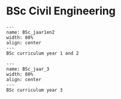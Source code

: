 # BSc Civil Engineering

```{figure} Figures/BSc_curriculum_jaar1en2.jpg
---
name: BSc_jaar1en2
width: 80%
align: center
---
BSc curriculum year 1 and 2
```

```{figure} Figures/BSc_curriculum_jaar3.jpg
---
name: BSc_jaar_3
width: 80%
align: center
---
BSc curriculum year 3
```